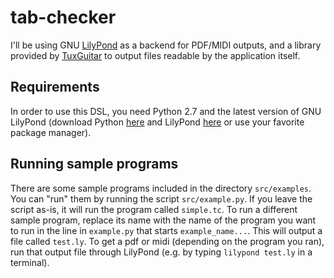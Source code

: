 # tab-checker
I'll be using GNU [LilyPond](lilypond.org) as a backend for PDF/MIDI outputs, and a library provided by [TuxGuitar](www.tuxguitar.com.ar) to output files readable by the application itself.

## Requirements
In order to use this DSL, you need Python 2.7 and the latest version of GNU LilyPond (download Python [here](https://www.python.ord/downloads/) and LilyPond [here](lilypond.org/website/download.html) or use your favorite package manager).

## Running sample programs
There are some sample programs included in the directory `src/examples`. You can "run" them by running the script `src/example.py`. If you leave the script as-is, it will run the program called `simple.tc`. To run a different sample program, replace its name with the name of the program you want to run in the line in `example.py` that starts `example_name...`. This will output a file called `test.ly`. To get a pdf or midi (depending on the program you ran), run that output file through
LilyPond (e.g. by typing `lilypond test.ly` in a terminal).
